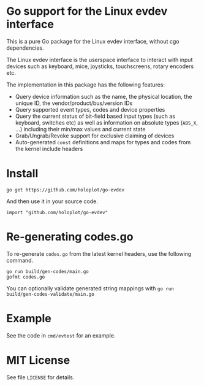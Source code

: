 # Go support for the Linux evdev interface

This is a pure Go package for the Linux evdev interface, without cgo dependencies.

The Linux evdev interface is the userspace interface to interact with input devices such as
keyboard, mice, joysticks, touchscreens, rotary encoders etc.

The implementation in this package has the following features:

* Query device information such as the name, the physical location, the unique ID,
  the vendor/product/bus/version IDs
* Query supported event types, codes and device properties
* Query the current status of bit-field based input types (such as keyboard, switches etc)
  as well as information on absolute types (`ABS_X`, ...) including their min/max values and
  current state
* Grab/Ungrab/Revoke support for exclusive claiming of devices
* Auto-generated `const` definitions and maps for types and codes from the kernel include headers

# Install

```
go get https://github.com/holoplot/go-evdev
```

And then use it in your source code.

```
import "github.com/holoplot/go-evdev"
```

# Re-generating codes.go

To re-generate `codes.go` from the latest kernel headers, use the following command.

```
go run build/gen-codes/main.go 
gofmt codes.go
```

You can optionally validate generated string mappings with `go run build/gen-codes-validate/main.go` 

# Example

See the code in `cmd/evtest` for an example.

# MIT License

See file `LICENSE` for details.
